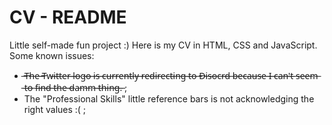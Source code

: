 # CV - README
Little self-made fun project :)
Here is my CV in HTML, CSS and JavaScript.
Some known issues:
-  ̶T̶h̶e̶ ̶T̶w̶i̶t̶t̶e̶r̶ ̶l̶o̶g̶o̶ ̶i̶s̶ ̶c̶u̶r̶r̶e̶n̶t̶l̶y̶ ̶r̶e̶d̶i̶r̶e̶c̶t̶i̶n̶g̶ ̶t̶o̶ ̶D̶i̶s̶o̶c̶r̶d̶ ̶b̶e̶c̶a̶u̶s̶e̶ ̶I̶ ̶c̶a̶n̶'̶t̶ ̶s̶e̶e̶m̶ ̶t̶o̶ ̶f̶i̶n̶d̶ ̶t̶h̶e̶ ̶d̶a̶m̶m̶ ̶t̶h̶i̶n̶g̶.̶ ;
- The "Professional Skills" little reference bars is not acknowledging the right values :( ;
